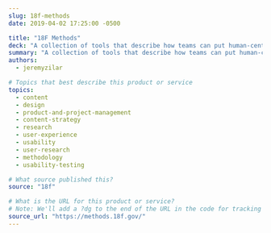 ```yaml
---
slug: 18f-methods
date: 2019-04-02 17:25:00 -0500

title: "18F Methods"
deck: "A collection of tools that describe how teams can put human-centered design into practice."
summary: "A collection of tools that describe how teams can put human-centered design into practice."
authors:
  - jeremyzilar

# Topics that best describe this product or service
topics:
  - content
  - design
  - product-and-project-management
  - content-strategy
  - research
  - user-experience
  - usability
  - user-research
  - methodology
  - usability-testing

# What source published this?
source: "18f"

# What is the URL for this product or service?
# Note: We'll add a ?dg to the end of the URL in the code for tracking purposes
source_url: "https://methods.18f.gov/"
---
```

